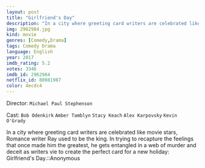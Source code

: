 ```yaml
---
layout: post
title: "Girlfriend's Day"
description: "In a city where greeting card writers are celebrated like movie stars, Romance writer Ray used to be the king. In trying to recapture the feelings that once made him the greatest, he gets entangled in a web of murder and deceit as writers vie to create the perfect card for a new holiday: Girlfriend's Day..."
img: 2962984.jpg
kind: movie
genres: [Comedy,Drama]
tags: Comedy Drama 
language: English
year: 2017
imdb_rating: 5.2
votes: 3346
imdb_id: 2962984
netflix_id: 80081987
color: 4ecdc4
---
```

Director: `Michael Paul Stephenson`  

Cast: `Bob Odenkirk` `Amber Tamblyn` `Stacy Keach` `Alex Karpovsky` `Kevin O'Grady` 

In a city where greeting card writers are celebrated like movie stars, Romance writer Ray used to be the king. In trying to recapture the feelings that once made him the greatest, he gets entangled in a web of murder and deceit as writers vie to create the perfect card for a new holiday: Girlfriend's Day.::Anonymous